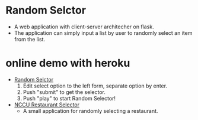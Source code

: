 # Random Selctor
* A web application with client-server architecher on flask.
* The application can simply input a list by user to randomly select an item from the list.

# online demo with heroku
* [Random Selctor](http://fast-shore-4886.herokuapp.com/rs/)
    1. Edit select option to the left form, separate option by enter.
    2. Push "submit" to get the selector.
    3. Push "play" to start Random Selector!
* [NCCU Restaurant Selector](http://fast-shore-4886.herokuapp.com/rs/nccu_eat)
    - A small application for randomly selecting a restaurant.
